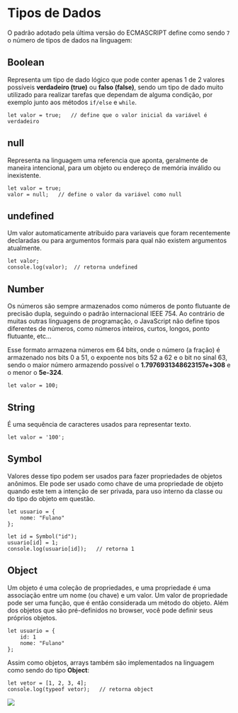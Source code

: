 # Tipos de Dados

O padrão adotado pela última versão do ECMASCRIPT define como sendo `7` o número de tipos de dados na linguagem:

## Boolean

Representa um tipo de dado lógico que pode conter apenas 1 de 2 valores possíveis **verdadeiro (true)** ou **falso (false)**, sendo um tipo de dado muito utilizado para realizar tarefas que dependam de alguma condição, por exemplo junto aos métodos `if/else` e `while`.

    let valor = true;   // define que o valor inicial da variável é verdadeiro

## null

Representa na linguagem uma referencia que aponta, geralmente de maneira intencional, para um objeto ou endereço de memória inválido ou inexistente.

    let valor = true;
    valor = null;   // define o valor da variável como null

## undefined

Um valor automaticamente atribuido para variaveis que foram recentemente declaradas ou para argumentos formais para qual não existem argumentos atualmente.

    let valor;
    console.log(valor);  // retorna undefined

## Number

Os números são sempre armazenados como números de ponto flutuante de precisão dupla, seguindo o padrão internacional IEEE 754. Ao contrário de muitas outras linguagens de programação, o JavaScript não define tipos diferentes de números, como números inteiros, curtos, longos, ponto flutuante, etc...

Esse formato armazena números em 64 bits, onde o número (a fração) é armazenado nos bits 0 a 51, o expoente nos bits 52 a 62 e o bit no sinal 63, sendo o maior número armazendo possível o **1.7976931348623157e+308** e o menor o **5e-324**.

    let valor = 100;

## String

É uma sequência de caracteres usados para representar texto.

    let valor = '100';

## Symbol

Valores desse tipo podem ser usados para fazer propriedades de objetos anônimos. Ele pode ser usado como chave de uma propriedade de objeto quando este tem a intenção de ser privada, para uso interno da classe ou do tipo do objeto em questão.

    let usuario = {
        nome: "Fulano"
    };

    let id = Symbol("id");
    usuario[id] = 1;
    console.log(usuario[id]);   // retorna 1

## Object

Um objeto é uma coleção de propriedades, e uma propriedade é uma associação entre um nome (ou chave) e um valor. Um valor de propriedade pode ser uma função, que é então considerada um método do objeto. Além dos objetos que são pré-definidos no browser, você pode definir seus próprios objetos.

    let usuario = {
        id: 1
        nome: "Fulano"
    };

Assim como objetos, arrays também são implementados na linguagem como sendo do tipo **Object**:

    let vetor = [1, 2, 3, 4];
    console.log(typeof vetor);   // retorna object

![](https://github.com/leandrobeandrade/javascript-references/blob/master/tipos-dados/types.png)
